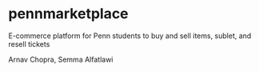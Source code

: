 # pennmarketplace
E-commerce platform for Penn students to buy and sell items, sublet, and resell tickets

Arnav Chopra, Semma Alfatlawi